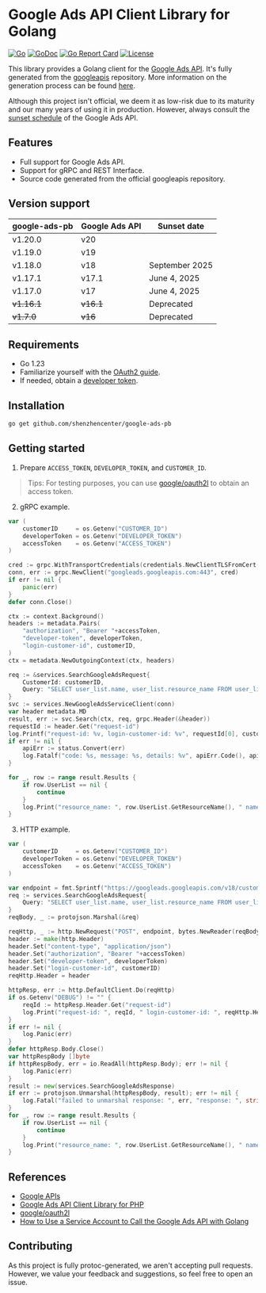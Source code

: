 
# Google Ads API Client Library for Golang

[![Go](https://github.com/shenzhencenter/google-ads-pb/actions/workflows/go.yml/badge.svg?branch=main)](https://github.com/shenzhencenter/google-ads-pb/actions/workflows/go.yml)
[![GoDoc](https://godoc.org/github.com/shenzhencenter/google-ads-pb?status.svg)](https://pkg.go.dev/github.com/shenzhencenter/google-ads-pb)
[![Go Report Card](https://goreportcard.com/badge/github.com/shenzhencenter/google-ads-pb)](https://goreportcard.com/report/github.com/shenzhencenter/google-ads-pb)
[![License](https://img.shields.io/badge/License-Apache%202.0-blue.svg)](https://opensource.org/licenses/Apache-2.0)

This library provides a Golang client for the [Google Ads API](https://developers.google.com/google-ads/api/docs/start). It's fully generated from the [googleapis](https://github.com/googleapis/googleapis/tree/master/google/ads/googleads) repository. More information on the generation process can be found [here](https://github.com/shenzhencenter/google-ads-pb/blob/main/.github/workflows/generator.yml).

Although this project isn't official, we deem it as low-risk due to its maturity and our many years of using it in production. However, always consult the [sunset schedule](https://developers.google.com/google-ads/api/docs/sunset-dates) of the Google Ads API.

## Features

- Full support for Google Ads API.
- Support for gRPC and REST Interface.
- Source code generated from the official googleapis repository.

## Version support

| google-ads-pb      | Google Ads API   | Sunset date                  |
| ------------------ | ---------------- | ---------------------------- |
| v1.20.0            | v20              |                              |
| v1.19.0            | v19              |                              |
| v1.18.0            | v18              | September 2025               |
| v1.17.1            | v17.1            | June 4, 2025                 |
| v1.17.0            | v17              | June 4, 2025                 |
| <del>v1.16.1</del> | <del>v16.1</del> | Deprecated                   |
| <del>v1.7.0</del>  | <del>v16</del>   | Deprecated                   |

## Requirements

- Go 1.23
- Familiarize yourself with the [OAuth2 guide](https://developers.google.com/google-ads/api/docs/oauth/overview).
- If needed, obtain a [developer token](https://developers.google.com/google-ads/api/docs/first-call/dev-token).

## Installation

```bash
go get github.com/shenzhencenter/google-ads-pb
```

## Getting started

1. Prepare `ACCESS_TOKEN`, `DEVELOPER_TOKEN`, and `CUSTOMER_ID`.

> Tips: For testing purposes, you can use [google/oauth2l](https://github.com/google/oauth2l) to obtain an access token.

2. gRPC example.

```go
var (
    customerID     = os.Getenv("CUSTOMER_ID")
    developerToken = os.Getenv("DEVELOPER_TOKEN")
    accessToken    = os.Getenv("ACCESS_TOKEN")
)

cred := grpc.WithTransportCredentials(credentials.NewClientTLSFromCert(nil, ""))
conn, err := grpc.NewClient("googleads.googleapis.com:443", cred)
if err != nil {
    panic(err)
}
defer conn.Close()

ctx := context.Background()
headers := metadata.Pairs(
    "authorization", "Bearer "+accessToken,
    "developer-token", developerToken,
    "login-customer-id", customerID,
)
ctx = metadata.NewOutgoingContext(ctx, headers)

req := &services.SearchGoogleAdsRequest{
    CustomerId: customerID,
    Query: "SELECT user_list.name, user_list.resource_name FROM user_list",
}
svc := services.NewGoogleAdsServiceClient(conn)
var header metadata.MD
result, err := svc.Search(ctx, req, grpc.Header(&header))
requestId := header.Get("request-id")
log.Printf("request-id: %v, login-customer-id: %v", requestId[0], customerID)
if err != nil {
    apiErr := status.Convert(err)
    log.Fatalf("code: %s, message: %s, details: %v", apiErr.Code(), apiErr.Message(), apiErr.Details())
}

for _, row := range result.Results {
    if row.UserList == nil {
        continue
    }
    log.Print("resource_name: ", row.UserList.GetResourceName(), " name: ", row.UserList.GetName())
}
```

3. HTTP example.

```go
var (
    customerID     = os.Getenv("CUSTOMER_ID")
    developerToken = os.Getenv("DEVELOPER_TOKEN")
    accessToken    = os.Getenv("ACCESS_TOKEN")
)

var endpoint = fmt.Sprintf("https://googleads.googleapis.com/v18/customers/%s/googleAds:search", customerID)
req := services.SearchGoogleAdsRequest{
    Query: "SELECT user_list.name, user_list.resource_name FROM user_list",
}
reqBody, _ := protojson.Marshal(&req)

reqHttp, _ := http.NewRequest("POST", endpoint, bytes.NewReader(reqBody))
header := make(http.Header)
header.Set("content-type", "application/json")
header.Set("authorization", "Bearer "+accessToken)
header.Set("developer-token", developerToken)
header.Set("login-customer-id", customerID)
reqHttp.Header = header

httpResp, err := http.DefaultClient.Do(reqHttp)
if os.Getenv("DEBUG") != "" {
    reqId := httpResp.Header.Get("request-id")
    log.Print("request-id: ", reqId, " login-customer-id: ", reqHttp.Header.Get("login-customer-id"))
}
if err != nil {
    log.Panic(err)
}
defer httpResp.Body.Close()
var httpRespBody []byte
if httpRespBody, err = io.ReadAll(httpResp.Body); err != nil {
    log.Panic(err)
}
result := new(services.SearchGoogleAdsResponse)
if err := protojson.Unmarshal(httpRespBody, result); err != nil {
    log.Fatal("failed to unmarshal response: ", err, "response: ", string(httpRespBody))
}
for _, row := range result.Results {
    if row.UserList == nil {
        continue
    }
    log.Print("resource_name: ", row.UserList.GetResourceName(), " name: ", row.UserList.GetName())
}
```

## References

- [Google APIs](https://github.com/googleapis/googleapis)
- [Google Ads API Client Library for PHP](https://github.com/googleads/google-ads-php)
- [google/oauth2l](https://github.com/google/oauth2l)
- [How to Use a Service Account to Call the Google Ads API with Golang](https://www.liaozhen.cn/posts/how-to-use-service-account-call-google-ads-api/)

## Contributing

As this project is fully protoc-generated, we aren't accepting pull requests. However, we value your feedback and suggestions, so feel free to open an issue.
